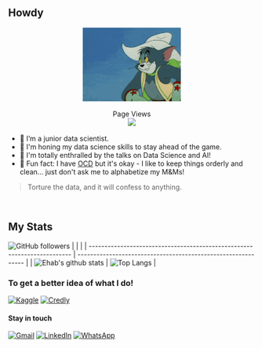 ## Howdy
<p align="center">
  <img src="howdy.gif" alt="tom_say_howdy" width="200"/>
</p>
<p align="center"> 
  Page Views<br>
  <img src="https://profile-counter.glitch.me/aehabv/count.svg" />
</p>


- 🎯 I’m a junior data scientist.
- 🎨 I'm honing my data science skills to stay ahead of the game.
- 🎤 I'm totally enthralled by the talks on Data Science and AI!
- 👾 Fun fact: I have [OCD](https://preview.redd.it/3swu88i1cyxz.jpg?auto=webp&s=4d2bcce9b81cf579bcf1fdfc8f4274c971d35733) but it's okay - I like to keep things orderly and clean... just don't ask me to alphabetize my M&Ms!


> Torture the data, and it will confess to anything. 
  
&nbsp;

## My Stats
![GitHub followers](https://img.shields.io/github/followers/aehabv?style=social)
| | |
| ------------------------------------------------------------------------ | ------------------------------------------------------------- |
| ![Ehab's github stats](https://github-readme-stats.vercel.app/api?username=aehabv&show_icons=true&theme=algolia&count_private=true) | ![Top Langs](https://github-readme-stats.vercel.app/api/top-langs/?username=aehabv&theme=algolia) |


### To get a better idea of what I do!
[![Kaggle](https://img.shields.io/badge/-Kaggle-20BEFF?style=flat&logo=kaggle&logoColor=white "Kaggle")](https://www.kaggle.com/aehabv "Kaggle") 
[![Credly](https://img.shields.io/badge/-Credly-FF6B00?style=flat&logo=credly&logoColor=white "Credly")](https://www.credly.com/users/aehabv "Credly")

#### Stay in touch
 [![Gmail](https://img.shields.io/badge/-Gmail-D14836?style=flat&logo=gmail&logoColor=white "Gmail")](mailto:aehab16119@gmail.com "Gmail") [![LinkedIn](https://img.shields.io/badge/-LinkedIn-blue?style=flat&logo=Linkedin&logoColor=white "LinkedIn")](https://www.linkedin.com/in/%C3%A6hab "LinkedIn") [![WhatsApp](https://img.shields.io/badge/-WhatsApp-25D366?style=flat&logo=whatsapp&logoColor=white "WhatsApp")](https://wa.me/+201094860674 "WhatsApp")

